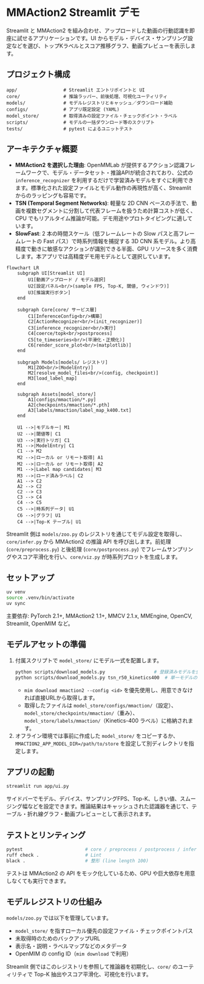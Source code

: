 # MMAction2 Streamlit デモ

Streamlit と MMAction2 を組み合わせ、アップロードした動画の行動認識を即座に試せるアプリケーションです。UI からモデル・デバイス・サンプリング設定などを選び、トップKラベルとスコア推移グラフ、動画プレビューを表示します。

## プロジェクト構成

```
app/                 # Streamlit エントリポイントと UI
core/                # 推論ラッパー、前後処理、可視化ユーティリティ
models/              # モデルレジストリとキャッシュ／ダウンロード補助
configs/             # アプリ既定設定 (YAML)
model_store/         # 取得済みの設定ファイル・チェックポイント・ラベル
scripts/             # モデルの一括ダウンロード等のスクリプト
tests/               # pytest によるユニットテスト
```

## アーキテクチャ概要

- **MMAction2 を選択した理由**: OpenMMLab が提供するアクション認識フレームワークで、モデル・データセット・推論APIが統合されており、公式の `inference_recognizer` を利用するだけで学習済みモデルをすぐに利用できます。標準化された設定ファイルとモデル動作の再現性が高く、Streamlit からのラッピングも容易です。
- **TSN (Temporal Segment Networks)**: 軽量な 2D CNN ベースの手法で、動画を複数セグメントに分割して代表フレームを扱うため計算コストが低く、CPU でもリアルタイム推論が可能。デモ用途やプロトタイピングに適しています。
- **SlowFast**: 2 本の時間スケール（低フレームレートの Slow パスと高フレームレートの Fast パス）で時系列情報を捕捉する 3D CNN 系モデル。より高精度で動きに敏感なアクションが識別できる半面、GPU リソースを多く消費します。本アプリでは高精度デモ用モデルとして選択しています。

```mermaid
flowchart LR
    subgraph UI[Streamlit UI]
        U1[動画アップロード / モデル選択]
        U2[設定パネル<br/>(sample FPS, Top-K, 閾値, ウィンドウ)]
        U3[推論実行ボタン]
    end

    subgraph Core[core/ サービス層]
        C1[InferenceConfig<br/>構築]
        C2[ActionRecognizer<br/>(init_recognizer)]
        C3[inference_recognizer<br/>実行]
        C4[coerce/topk<br/>postprocess]
        C5[to_timeseries<br/>(平滑化・正規化)]
        C6[render_score_plot<br/>(matplotlib)]
    end

    subgraph Models[models/ レジストリ]
        M1[ZOO<br/>(ModelEntry)]
        M2[resolve_model_files<br/>(config, checkpoint)]
        M3[load_label_map]
    end

    subgraph Assets[model_store/]
        A1[configs/mmaction/*.py]
        A2[checkpoints/mmaction/*.pth]
        A3[labels/mmaction/label_map_k400.txt]
    end

    U1 -->|モデルキー| M1
    U2 -->|閾値等| C1
    U3 -->|実行トリガ| C1
    M1 -->|ModelEntry| C1
    C1 --> M2
    M2 -->|ローカル or リモート取得| A1
    M2 -->|ローカル or リモート取得| A2
    M1 -->|Label map candidates| M3
    M3 -->|ロード済みラベル| C2
    A1 --> C2
    A2 --> C2
    C2 --> C3
    C3 --> C4
    C4 --> C5
    C5 -->|時系列データ| U1
    C6 -->|グラフ| U1
    C4 -->|Top-K テーブル| U1
```

Streamlit 側は `models/zoo.py` のレジストリを通じてモデル設定を取得し、`core/infer.py` から MMAction2 の推論 API を呼び出します。前処理 (`core/preprocess.py`) と後処理 (`core/postprocess.py`) でフレームサンプリングやスコア平滑化を行い、`core/viz.py` が時系列プロットを生成します。

## セットアップ

```bash
uv venv
source .venv/bin/activate
uv sync
```

主要依存: PyTorch 2.1+, MMAction2 1.1+, MMCV 2.1.x, MMEngine, OpenCV, Streamlit, OpenMIM など。

## モデルアセットの準備

1. 付属スクリプトで `model_store/` にモデル一式を配置します。
   ```bash
   python scripts/download_models.py                  # 登録済みモデルを全て取得
   python scripts/download_models.py tsn_r50_kinetics400  # 単一モデルのみ
   ```
   - `mim download mmaction2 --config <id>` を優先使用し、用意できなければ直接URLから取得します。
   - 取得したファイルは `model_store/configs/mmaction/`（設定）、`model_store/checkpoints/mmaction/`（重み）、`model_store/labels/mmaction/`（Kinetics-400 ラベル）に格納されます。
2. オフライン環境では事前に作成した `model_store/` をコピーするか、`MMACTION2_APP_MODEL_DIR=/path/to/store` を設定して別ディレクトリを指定します。

## アプリの起動

```bash
streamlit run app/ui.py
```

サイドバーでモデル、デバイス、サンプリングFPS、Top-K、しきい値、スムージング幅などを設定できます。推論結果はキャッシュされた認識器を通じて、テーブル・折れ線グラフ・動画プレビューとして表示されます。

## テストとリンティング

```bash
pytest                       # core / preprocess / postprocess / infer のユニットテスト
ruff check .                 # Lint
black .                      # 整形 (line length 100)
```

テストは MMAction2 の API をモック化しているため、GPU や巨大依存を用意しなくても実行できます。

## モデルレジストリの仕組み

`models/zoo.py` では以下を管理しています。
- `model_store/` を指すローカル優先の設定ファイル・チェックポイントパス
- 未取得時のためのバックアップURL
- 表示名・説明・ラベルマップなどのメタデータ
- OpenMIM の config ID（`mim download` で利用）

Streamlit 側ではこのレジストリを参照して推論器を初期化し、`core/` のユーティリティで Top-K 抽出やスコア平滑化、可視化を行います。
